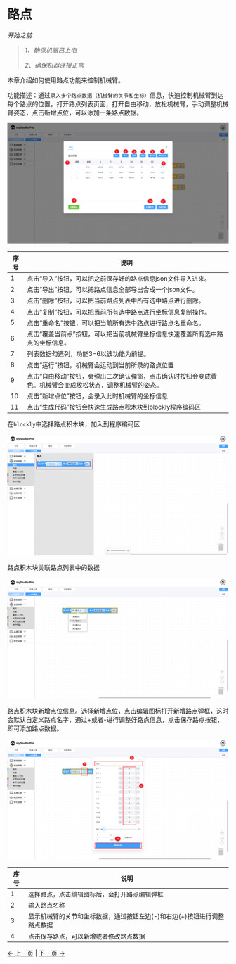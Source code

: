 # 路点

*开始之前*

> *1、确保机器已上电*
>
> *2、确保机器连接正常*

本章介绍如何使用路点功能来控制机械臂。

功能描述：通过`录入多个路点数据（机械臂的关节和坐标）`信息，快速控制机械臂到达每个路点的位置。打开路点列表页面，打开自由移动，放松机械臂，手动调整机械臂姿态，点击新增点位，可以添加一条路点数据。

<img src="../../../../resources/3-FunctionsAndApplications/5.myBlockly/blockly/waypoint2.png" />

| 序号 | 说明                                                         |
| ---- | ------------------------------------------------------------ |
| 1    | 点击“导入”按钮，可以把之前保存好的路点信息json文件导入进来。 |
| 2    | 点击“导出”按钮，可以把路点信息全部导出合成一个json文件。     |
| 3    | 点击“删除”按钮，可以把当前路点列表中所有选中路点进行删除。   |
| 4    | 点击“复制”按钮，可以把当前所有选中路点进行坐标信息复制操作。 |
| 5    | 点击“重命名”按钮，可以把当前所有选中路点进行路点名重命名。   |
| 6    | 点击“覆盖当前点”按钮，可以把当前机械臂坐标信息快速覆盖所有选中路点的坐标信息。 |
| 7    | 列表数据勾选列，功能3-6以该功能为前提。                      |
| 8    | 点击“运行”按钮，机械臂会运动到当前所录的路点位置             |
| 9    | 点击“自由移动”按钮，会弹出二次确认弹窗，点击确认时按钮会变成黄色。机械臂会变成放松状态，调整机械臂的姿态。 |
| 10   | 点击“新增点位”按钮，会录入此时机械臂的坐标信息               |
| 11   | 点击“生成代码”按钮会快速生成路点积木块到blockly程序编码区    |

在`blockly`中选择路点积木块，加入到程序编码区

<img src="../../../../resources/3-FunctionsAndApplications/5.myBlockly/blockly/waypoint1.png" />

路点积木块关联路点列表中的数据

<img src="../../../../resources/3-FunctionsAndApplications/5.myBlockly/blockly/waypoint3.png" />

路点积木块新增点位信息。选择新增点位，点击编辑图标打开新增路点弹框，这时会默认自定义路点名字，通过+或者-进行调整好路点信息，点击保存路点按钮，即可添加路点数据。

<img src="../../../../resources/3-FunctionsAndApplications/5.myBlockly/blockly/waypoint5.png" />

| 序号 | 说明                                                         |
| ---- | ------------------------------------------------------------ |
| 1    | 选择路点，点击编辑图标后，会打开路点编辑弹框                 |
| 2    | 输入路点名称                                                 |
| 3    | 显示机械臂的关节和坐标数据，通过按钮左边(-)和右边(+)按钮进行调整路点数据 |
| 4    | 点击保存路点，可以新增或者修改路点数据                       |

[← 上一页](./5.1.1.8-program.md) | [下一页 →](../5.1.2-quickmove/5.1.2.1-quickmovefirstuse.md)
